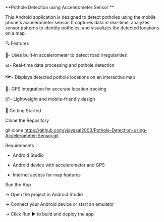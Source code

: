 **Pothole Detection using Accelerometer Sensor **

This Android application is designed to detect potholes using the mobile phone's accelerometer sensor. It captures data in real-time, analyzes sensor patterns to identify potholes, and visualizes the detected locations on a map.

🔍 Features

📱- Uses built-in accelerometer to detect road irregularities

📊- Real-time data processing and pothole detection

🗺️- Displays detected pothole locations on an interactive map

📍- GPS integration for accurate location tracking

📦- Lightweight and mobile-friendly design

🚀 Getting Started

Clone the Repository

git clone https://github.com/yjayasai2003/Pothole-Detection-using-Accelerometer-Sensor.git

Requirements

- Android Studio
  
- Android device with accelerometer and GPS
  
- Internet access for map features

Run the App

-> Open the project in Android Studio

-> Connect your Android device or start an emulator

-> Click Run ▶️ to build and deploy the app
